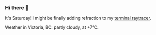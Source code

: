 ### Hi there :wave:

It's Saturday! I might be finally adding refraction to my [terminal raytracer](https://github.com/bewuethr/bash-raytracer).

Weather in Victoria, BC: partly cloudy, at +7°C.
